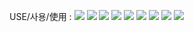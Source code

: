 USE/사용/使用 : 
![](https://img.shields.io/badge/MicrosoftWindows-11pro-blue)
![](https://img.shields.io/badge/HTML-5-orange)
![](https://img.shields.io/badge/OracleJava-1.8-blue)
![](https://img.shields.io/badge/VisualStudioCode-1.65.1-blue)
![](https://img.shields.io/badge/CSS-3-purple)
![](https://img.shields.io/badge/Python-3.10.2-yellow)
![](https://img.shields.io/badge/C-VisualStudio-Green)
![](https://img.shields.io/badge/RAM-16GB-Blue)
![](https://img.shields.io/badge/CPU-8565U-Blue)

